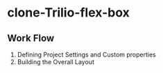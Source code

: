 # clone-Trilio-flex-box

## Work Flow

  1. Defining Project Settings and Custom properties 
  2. Building the Overall Layout